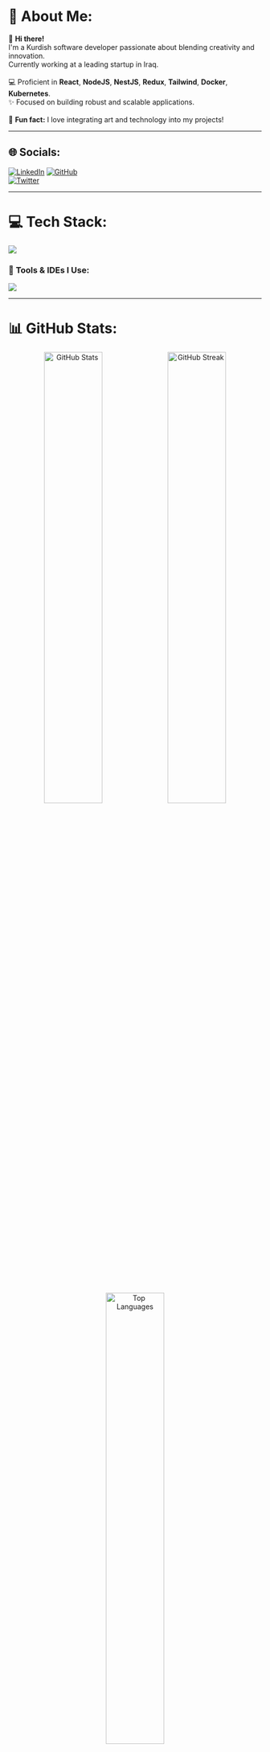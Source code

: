 # 💫 About Me:
👋 **Hi there!** <br>I'm a Kurdish software developer passionate about blending creativity and innovation.<br>Currently working at a leading startup in Iraq.<br><br>
💻 Proficient in **React**, **NodeJS**, **NestJS**, **Redux**, **Tailwind**, **Docker**, **Kubernetes**.<br>
✨ Focused on building robust and scalable applications.<br><br>
🎨 **Fun fact:** I love integrating art and technology into my projects!




---

## 🌐 Socials:
[![LinkedIn](https://img.shields.io/badge/LinkedIn-%230077B5.svg?style=for-the-badge&logo=linkedin&logoColor=white)](https://www.linkedin.com/in/hiwa-sadraldeen/) 
[![GitHub](https://img.shields.io/badge/GitHub-%23181717.svg?style=for-the-badge&logo=github&logoColor=white)](https://github.com/Heewadev)  
[![Twitter](https://img.shields.io/badge/Twitter-%231DA1F2.svg?style=for-the-badge&logo=twitter&logoColor=white)](https://twitter.com/yourprofile)

---

# 💻 Tech Stack:
<!-- Add icons for animation -->
<p align="left">
<img src="https://skillicons.dev/icons?i=html,css,js,ts,react,redux,nodejs,nestjs,tailwind,docker,kubernetes,postgres,mysql,py,flask,tensorflow,java,cpp,git,aws,linux" />
</p>

### 🔧 **Tools & IDEs I Use**:
<p align="left">
<img src="https://skillicons.dev/icons?i=vscode,jetbrains,github,gitlab,figma,postman" />
</p>

---

# 📊 GitHub Stats:
<div align="center">
  <img src="https://github-readme-stats.vercel.app/api?username=Heewadev&theme=dark&hide_border=false&include_all_commits=true&count_private=true" width="48%" alt="GitHub Stats">
  <img src="https://github-readme-streak-stats.herokuapp.com/?user=Heewadev&theme=dark&hide_border=false" width="48%" alt="GitHub Streak">
  <img src="https://github-readme-stats.vercel.app/api/top-langs/?username=Heewadev&theme=dark&hide_border=false&include_all_commits=true&count_private=true&layout=compact" width="48%" alt="Top Languages">
</div>

---

## 🏆 GitHub Trophies:
<div align="center">
  <img src="https://github-profile-trophy.vercel.app/?username=Heewadev&theme=radical&no-frame=false&no-bg=false&margin-w=4" alt="Trophies">
</div>

---

### ✍️ Random Dev Quote:
<div align="center">
  <img src="https://quotes-github-readme.vercel.app/api?type=horizontal&theme=radical" alt="Dev Quote">
</div>

---

## 🎨 Animated Contribution Graph:
<p align="center">
  <img src="https://github-readme-activity-graph.cyclic.app/graph?username=Heewadev&theme=react-dark&bg_color=20232a&hide_border=true&line=61dafb&color=61dafb" alt="Contribution Graph" />
</p>

---

### 🚀 Fun Dynamic Widgets:
- **Visitor Count**:  
[![](https://visitcount.itsvg.in/api?id=Heewadev&icon=0&color=0)](https://visitcount.itsvg.in)

- **Customized Dev Card**:  
<p align="center">
  <img src="https://github-profile-summary-cards.vercel.app/api/cards/profile-details?username=Heewadev&theme=github_dark" alt="Profile Summary">
</p>

---

### 💡 Coding GIFs & Fun:
<p align="center">
  <img src="https://media.giphy.com/media/qgQUggAC3Pfv687qPC/giphy.gif" width="45%" alt="Coding GIF">
  <img src="https://media.giphy.com/media/f3iwJFOVOwuy7K6FFw/giphy.gif" width="45%" alt="Debugging GIF">
</p>

